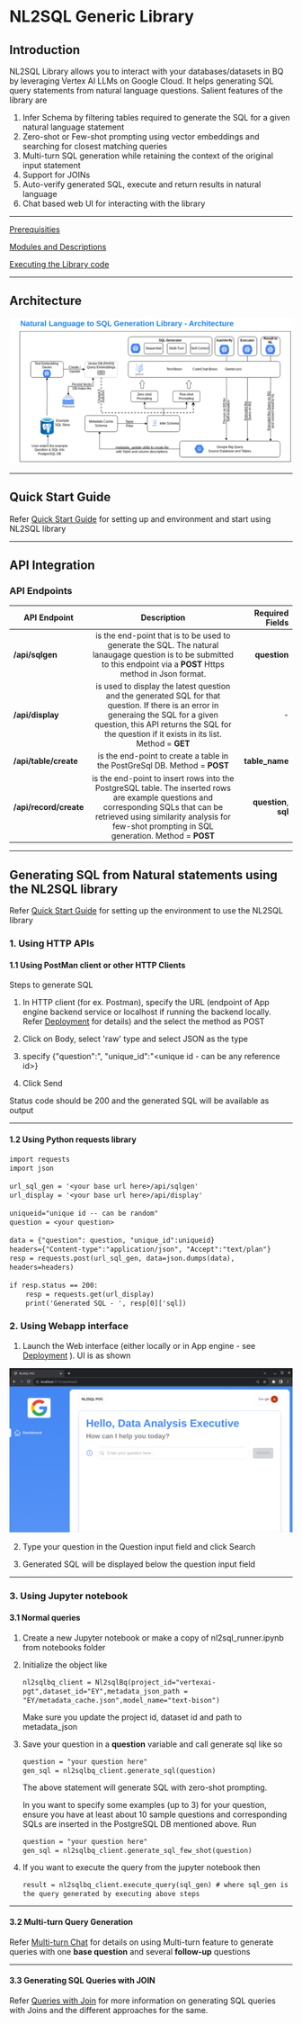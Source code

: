<title>Natural Language to SQL</title>

# NL2SQL Generic Library


## Introduction

NL2SQL Library allows you to interact with your databases/datasets in BQ by leveraging Vertex AI LLMs on Google Cloud. It helps generating SQL query statements from natural language questions.  Salient features of the library are

1. Infer Schema by filtering tables required to generate the SQL for a given natural language statement
2. Zero-shot or Few-shot prompting using vector embeddings and searching for closest matching queries
3. Multi-turn SQL generation while retaining the context of the original input statement
4. Support for JOINs
5. Auto-verify generated SQL, execute and return results in natural language
6. Chat based web UI for interacting with the library

___

[Prerequisities](prerequisites.md)

[Modules and Descriptions](under_the_hood.md)

[Executing the Library code](deployment.md)

___

## Architecture



![Nl2SqlLibrary Archiecture](nl2sql_generic_library_arch.png)
___

## Quick Start Guide

Refer [Quick Start Guide](QuickStart.md) for setting up and environment and start using NL2SQL library

___

## API Integration

### API Endpoints 

| API Endpoint   |      Description      |  Required Fields |
|-------------|:---------------------:|-------------------:|
| **/api/sqlgen** |is the end-point that is to be used to generate the SQL.  The natural lanaugage question is to be submitted to this endpoint via a **POST** Https method in Json format. |**question** |  
|**/api/display** | is used to display the latest question and the generated SQL for that question.  If there is an error in generaing the SQL for a given question, this API returns the SQL for the question if it exists in its list. Method = **GET**| - |
 |**/api/table/create** |is the end-point to create a table in the PostGreSql DB. Method = **POST**  |**table_name** | 
 | **/api/record/create**| is the end-point to insert rows into the PostgreSQL table.  The inserted rows are example questions and corresponding SQLs that can be retrieved using similarity analysis for few-shot prompting in SQL generation. Method = **POST** | **question**,  **sql**|

___

## Generating SQL from Natural statements using the NL2SQL library

Refer [Quick Start Guide](QuickStart.md) for setting up the environment to use the NL2SQL library

### 1. Using HTTP APIs

#### 1.1 Using PostMan client or other HTTP Clients

Steps to generate SQL
1. In HTTP client (for ex. Postman), specify the URL (endpoint of App engine backend service or localhost if running the backend locally. Refer [Deployment](deployment.md) for details) and the select the method as POST

2. Click on Body, select 'raw' type and select JSON as the type

3. specify {"question":"<youur question>, "unique_id":"<unique id - can be any reference id>}

4. Click Send

Status code should be 200 and the generated SQL will be available as output 

___

#### 1.2 Using Python requests library

```code
import requests
import json

url_sql_gen = '<your base url here>/api/sqlgen'
url_display = '<your base url here>/api/display'

uniqueid="unique id -- can be random"
question = <your question>

data = {"question": question, "unique_id":uniqueid}
headers={"Content-type":"application/json", "Accept":"text/plan"}
resp = requests.post(url_sql_gen, data=json.dumps(data), headers=headers)

if resp.status == 200:
    resp = requests.get(url_display)
    print('Generated SQL - ', resp[0]['sql])

```


### 2. Using Webapp interface

1. Launch the Web interface (either locally or in App engine - see [Deployment](deployment.md) ).  UI is as shown

![NL2SQL UI](NL2SQL_UI.png)

2. Type your question in the Question input field and click Search

3. Generated SQL will be displayed below the question input field

___

### 3. Using Jupyter notebook

#### 3.1 Normal queries

1. Create a new Jupyter notebook or make a copy of nl2sql_runner.ipynb from notebooks folder

2. Initialize the object like 
    ```code
    nl2sqlbq_client = Nl2sqlBq(project_id="vertexai-pgt",dataset_id="EY",metadata_json_path = "EY/metadata_cache.json",model_name="text-bison")
    ```
    Make sure you update the project id, dataset id and path to metadata_json

3. Save your question in a **question** variable and call generate sql like so

    ```code
    question = "your question here"
    gen_sql = nl2sqlbq_client.generate_sql(question)
    ```

    The above statement will generate SQL with zero-shot prompting.

    In you want to specify some examples (up to 3) for your question, ensure you have at least about 10 sample questions and corresponding SQLs are inserted in the PostgreSQL DB mentioned above.  Run

    ```code
    question = "your question here"
    gen_sql = nl2sqlbq_client.generate_sql_few_shot(question)
    ```

4. If you want to execute the query from the jupyter notebook then

    ```code
    result = nl2sqlbq_client.execute_query(sql_gen) # where sql_gen is the query generated by executing above steps
    ```

___

#### 3.2 Multi-turn Query Generation

Refer [Multi-turn Chat](Multi-turn_chat.md) for details on using Multi-turn feature to generate queries with one **base question** and several **follow-up** questions

___

#### 3.3 Generating SQL Queries with JOIN

Refer [Queries with Join](queries_with_joins.md) for more information on generating SQL queries with Joins and the different approaches for the same.

